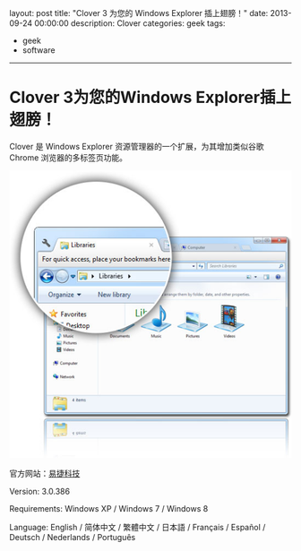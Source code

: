 layout: post
title: "Clover 3 为您的 Windows Explorer 插上翅膀！"
date: 2013-09-24 00:00:00
description: Clover
categories: geek
tags:
- geek
- software
---
Clover 3为您的Windows Explorer插上翅膀！
=========================================
Clover 是 Windows Explorer 资源管理器的一个扩展，为其增加类似谷歌 Chrome 浏览器的多标签页功能。

![Clover 3](/img/2013-09-24-clover-001.jpg)

官方网站：[易捷科技][ejie]
<!--more-->

Version:
3.0.386

Requirements:
Windows XP / Windows 7 / Windows 8

Language:
English / 简体中文 / 繁體中文 / 日本語 / Français / Español / Deutsch / Nederlands / Português

[ejie]: http://cn.ejie.me "易捷科技"
